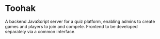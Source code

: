 # Toohak
A backend JavaScript server for a quiz platform, enabling admins to create games and players to join and compete. Frontend to be developed separately via a common interface.
